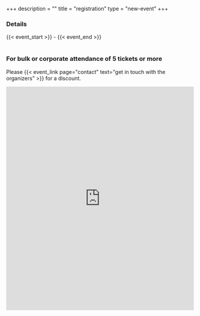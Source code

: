 +++
description = ""
title = "registration"
type = "new-event"
+++
### Details
{{< event_start >}} - {{< event_end >}}
<br>
<br>
### For bulk or corporate attendance of 5 tickets or more
Please {{< event_link page="contact" text="get in touch with the organizers" >}} for a discount.

<div style="width:100%; text-align:left;" ><iframe src="https://www.quicket.co.za/embed.aspx?productid=19190&productname=devops-days-cape-town-2016&embed=true&v=2" frameborder="0" scrolling="yes" width="100%" height="600"></iframe><div style="font-family:Helvetica, Arial; font-size:10px; padding:5px 0 5px; margin:2px; width:100%; text-align:left;" ></div></div>